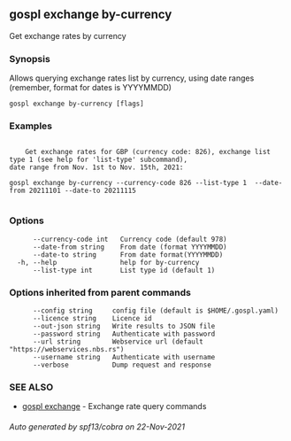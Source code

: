 ## gospl exchange by-currency

Get exchange rates by currency

### Synopsis

Allows querying exchange rates list by currency, using date ranges
(remember, format for dates is YYYYMMDD)


```
gospl exchange by-currency [flags]
```

### Examples

```

	Get exchange rates for GBP (currency code: 826), exchange list type 1 (see help for 'list-type' subcommand), 
date range from Nov. 1st to Nov. 15th, 2021:

gospl exchange by-currency --currency-code 826 --list-type 1  --date-from 20211101 --date-to 20211115


```

### Options

```
      --currency-code int   Currency code (default 978)
      --date-from string    From date (format YYYYMMDD)
      --date-to string      From date format(YYYYMMDD)
  -h, --help                help for by-currency
      --list-type int       List type id (default 1)
```

### Options inherited from parent commands

```
      --config string     config file (default is $HOME/.gospl.yaml)
      --licence string    Licence id
      --out-json string   Write results to JSON file
      --password string   Authenticate with password
      --url string        Webservice url (default "https://webservices.nbs.rs")
      --username string   Authenticate with username
      --verbose           Dump request and response
```

### SEE ALSO

* [gospl exchange](gospl_exchange.md)	 - Exchange rate query commands

###### Auto generated by spf13/cobra on 22-Nov-2021
